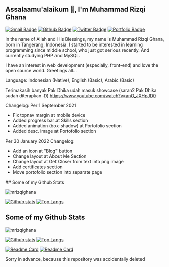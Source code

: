 <!---
mrizqighana/mrizqighana is a ✨ special ✨ repository because its `README.md` (this file) appears on your GitHub profile.
You can click the Preview link to take a look at your changes.
--->
## Assalaamu'alaikum 👋, I'm Muhammad Rizqi Ghana
[![Gmail Badge](https://img.shields.io/badge/-rizqighana@gmail.com-c14438?style=flat&logo=Gmail&logoColor=white&link=mailto:rizqighana@gmail.com)](mailto:rizqighana@gmail.com) [![Github Badge](https://img.shields.io/badge/-mrizqighana-grey?style=flat&logo=github&logoColor=white&link=https://github.com/mrizqighana/)](https://www.github.com/mrizqighana/) [![Twitter Badge](https://img.shields.io/badge/-mrizqighana-00acee?style=flat&logo=twitter&logoColor=white&link=https://twitter.com/mrizqighana/)](https://www.twitter.com/mrizqighana/) [![Portfolio Badge](https://img.shields.io/badge/portfolio-web-blue?style=flat&link=mrga.my.id/)](mrga.my.id/) <p align='left'>In the name of Allah and His Blessings, my name is Muhammad Rizqi Ghana, born in Tangerang, Indonesia. I started to be interested in learning programming since middle school, who just got serious recently. And currently studying PHP and MySQL.

I have an interest in web development (especially, front-end) and love the open source world. Greetings all...
  
Language: Indonesian (Native), English (Basic), Arabic (Basic)
  
Terimakasih banyak Pak Dhika udah masuk showcase (saran2 Pak Dhika sudah diterapkan :D) https://www.youtube.com/watch?v=anO_JXHpJD0
  
  
Changelog:
Per 1 September 2021
- Fix topnav margin at mobile device
- Added progress bar at Skills section
- Added animation (box-shadow) at Portofolio section
- Added desc. image at Portofolio section
  
Per 30 January 2022
Changelog:
- Add an icon at "Blog" button
- Change layout at About Me Section
- Change layout at Get Closer from text into png image
- Add certificates section
- Move portofolio section into separate page


</p>
## Some of my Github Stats
<p align=left> <img src=https://komarev.com/ghpvc/?username=mrizqighana alt=mrizqighana /> </p>

[![Github stats](https://github-readme-stats.vercel.app/api?username=mrizqighana&show_icons=true&include_all_commits=true)](https://github.com/mrizqighana/github-readme-stats)
[![Top Langs](https://github-readme-stats.vercel.app/api/top-langs/?username=mrizqighana&layout=compact)](https://github.com/mrizqighana/github-readme-stats)

## Some of my Github Stats
<p align=left> <img src=https://komarev.com/ghpvc/?username=mrizqighana alt=mrizqighana /> </p>

[![Github stats](https://github-readme-stats.vercel.app/api?username=mrizqighana&show_icons=true&include_all_commits=true)](https://github.com/mrizqighana/github-readme-stats)
[![Top Langs](https://github-readme-stats.vercel.app/api/top-langs/?username=mrizqighana&layout=compact)](https://github.com/mrizqighana/github-readme-stats)


[![Readme Card](https://github-readme-stats.vercel.app/api/pin/?username=mrizqighana&repo=nurussalaf)](https://github.com/mrizqighana/nurussalaf)
[![Readme Card](https://github-readme-stats.vercel.app/api/pin/?username=mrizqighana&repo=kalkulator)](https://github.com/mrizqighana/kalkulator)
<p>Sorry in advance, because this repository was accidentally deleted</p>

